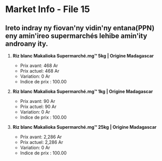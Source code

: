 # Market Info - File 15

## Ireto indray ny fiovan'ny vidin'ny entana(PPN) eny amin'ireo supermarchés lehibe amin'ity androany ity.

1. **Riz blanc Makalioka Supermarché.mg™ 5kg | Origine Madagascar**
   - Prix avant: 468 Ar
   - Prix actuel: 468 Ar
   - Variation: 0 Ar
   - Indice de prix : 100.00

2. **Riz blanc Makalioka Supermarché.mg™ 1kg | Origine Madagascar**
   - Prix avant: 90 Ar
   - Prix actuel: 90 Ar
   - Variation: 0 Ar
   - Indice de prix : 100.00

3. **Riz blanc Makalioka Supermarché.mg™ 25kg | Origine Madagascar**
   - Prix avant: 2,286 Ar
   - Prix actuel: 2,286 Ar
   - Variation: 0 Ar
   - Indice de prix : 100.00

